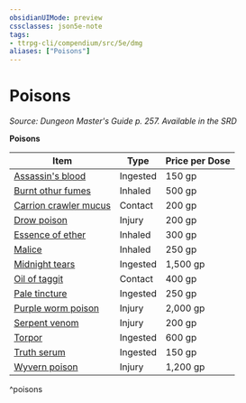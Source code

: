 ```yaml
---
obsidianUIMode: preview
cssclasses: json5e-note
tags:
- ttrpg-cli/compendium/src/5e/dmg
aliases: ["Poisons"]
---
```

# Poisons
*Source: Dungeon Master's Guide p. 257. Available in the <span title='Systems Reference Document (5.1)'>SRD</span>* 

**Poisons**

| Item | Type | Price per Dose |
|------|------|----------------|
| [Assassin's blood](3-Mechanics/CLI/items/assassins-blood.md) | Ingested | 150 gp |
| [Burnt othur fumes](3-Mechanics/CLI/items/burnt-othur-fumes.md) | Inhaled | 500 gp |
| [Carrion crawler mucus](3-Mechanics/CLI/items/carrion-crawler-mucus.md) | Contact | 200 gp |
| [Drow poison](3-Mechanics/CLI/items/drow-poison.md) | Injury | 200 gp |
| [Essence of ether](3-Mechanics/CLI/items/essence-of-ether.md) | Inhaled | 300 gp |
| [Malice](3-Mechanics/CLI/items/malice.md) | Inhaled | 250 gp |
| [Midnight tears](3-Mechanics/CLI/items/midnight-tears.md) | Ingested | 1,500 gp |
| [Oil of taggit](3-Mechanics/CLI/items/oil-of-taggit.md) | Contact | 400 gp |
| [Pale tincture](3-Mechanics/CLI/items/pale-tincture.md) | Ingested | 250 gp |
| [Purple worm poison](3-Mechanics/CLI/items/purple-worm-poison.md) | Injury | 2,000 gp |
| [Serpent venom](3-Mechanics/CLI/items/serpent-venom.md) | Injury | 200 gp |
| [Torpor](3-Mechanics/CLI/items/torpor.md) | Ingested | 600 gp |
| [Truth serum](3-Mechanics/CLI/items/truth-serum.md) | Ingested | 150 gp |
| [Wyvern poison](3-Mechanics/CLI/items/wyvern-poison.md) | Injury | 1,200 gp |
^poisons